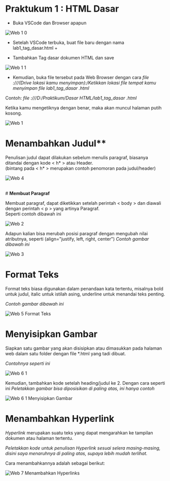 # **Praktukum 1 : HTML Dasar**<br/>

  + Buka VSCode dan Browser apapun

  ![Web 1 0](https://user-images.githubusercontent.com/56438848/112752361-ef0bf180-8ffc-11eb-988a-a7aa0431b488.jpg)


  + Setelah VSCode terbuka, buat file baru dengan nama lab1_tag_dasar.html +


  + Tambahkan Tag dasar dokumen HTML dan save

  ![Web 1 1](https://user-images.githubusercontent.com/56438848/112752392-03e88500-8ffd-11eb-8e50-e82aaf24242f.jpg)


  + Kemudian, buka file tersebut pada Web Browser dengan cara
   *file :///(Drive lokasi kamu menyimpan):/Ketikkan lokasi file tempat kamu menyimpan file  lab1_tag_dasar .html*<br/>
   
   Contoh:  *file :///D:/Praktikum/Dasar HTML/lab1_tag_dasar .html*<br/>
   
   Ketika kamu mengetiknya dengan benar, maka akan muncul halaman putih kosong.
   
   ![Web 1](https://user-images.githubusercontent.com/56438848/112752710-80c82e80-8ffe-11eb-8990-45315e8f004d.jpg)
   


# **Menambahkan Judul****
   
   Penulisan judul dapat dilakukan sebelum menulis paragraf, biasanya ditandai dengan kode < h* > atau Header.<br/>
   (bintang pada < h* > merupakan contoh penomoran pada judul/header)
   
   ![Web 4](https://user-images.githubusercontent.com/56438848/112752906-7ce8dc00-8fff-11eb-8ffe-1391a0f410f0.jpg)
   
   
   
<br/># **Membuat Paragraf**

   Membuat paragraf, dapat diketikkan setelah perintah < body > dan diawali dengan perintah < p > yang artinya Paragraf.<br/>
   Seperti contoh dibawah ini
   
   ![Web 2](https://user-images.githubusercontent.com/56438848/112752722-93dafe80-8ffe-11eb-8094-45dfb512d9b2.jpg)

   Adapun kalian bisa merubah posisi paragraf dengan mengubah nilai atributnya, seperti (align="justify, left, right, center")
   *Contoh gambar dibawah ini*
   
   ![Web 3](https://user-images.githubusercontent.com/56438848/112752794-f0d6b480-8ffe-11eb-9722-e5692d14848b.jpg)
   
   
   
# **Format Teks**
   
   Format teks biasa digunakan dalam penandaan kata tertentu, misalnya bold untuk judul, italic untuk istilah asing, underline untuk menandai teks penting.
   
   *Contoh gambar dibawah ini*
   
   ![Web 5 Format Teks](https://user-images.githubusercontent.com/56438848/112753610-5d9f7e00-9002-11eb-88ba-f5aa7f037faa.jpg)
   


# **Menyisipkan Gambar**
   
   Siapkan satu gambar yang akan disisipkan atau dimasukkan pada halaman web dalam satu folder dengan file *.html yang tadi dibuat.<br/>
   
   *Contohnya seperti ini*
   
   ![Web 6 1](https://user-images.githubusercontent.com/56438848/112753688-dbfc2000-9002-11eb-8032-b6c0dc0eb04f.jpg)
   
   Kemudian, tambahkan kode setelah heading/judul ke 2. Dengan cara seperti ini
   *Peletakkan gambar bisa diposisikan di paling atas, ini hanya contoh*
   
   ![Web 6 1 Menyisipkan Gambar](https://user-images.githubusercontent.com/56438848/112753796-62186680-9003-11eb-8b12-5d90c48adb0e.jpg)
   


# **Menambahkan Hyperlink**
   
   *Hyperlink* merupakan suatu teks yang dapat mengarahkan ke tampilan dokumen atau halaman tertentu.<br/>
   
   *Peletakkan kode untuk penulisan *Hyperlink* sesuai selera masing-masing, disini saya menaruhnya di paling atas, supaya lebih mudah terlihat.*<br/>
   
   Cara menambahkannya adalah sebagai berikut:
   
  ![Web 7 Menambahkan Hyperlinks](https://user-images.githubusercontent.com/56438848/112754064-9c363800-9004-11eb-8324-0433be5fe246.jpg)
  
